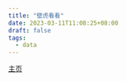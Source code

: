 ```yaml
---
title: "壁虎看看"
date: 2023-03-11T11:08:25+08:00
draft: false
tags:
  - data
---
```


[主页](https://www.bihukankan.com/)
